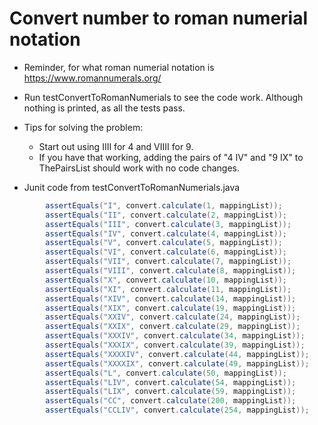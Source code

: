 Convert number to roman numerial notation
==========================================

  * Reminder, for what roman numerial notation is https://www.romannumerals.org/
  
  * Run testConvertToRomanNumerials to see the code work. Although nothing is printed, as all the tests pass.
  * Tips for solving the problem: 
    * Start out using IIII for 4 and VIIII for 9.  
    * If you have that working, adding the pairs of "4 IV" and "9 IX" to ThePairsList should work with no code changes.
  * Junit code from testConvertToRomanNumerials.java
```java
        assertEquals("I", convert.calculate(1, mappingList));
        assertEquals("II", convert.calculate(2, mappingList));
        assertEquals("III", convert.calculate(3, mappingList));
        assertEquals("IV", convert.calculate(4, mappingList));
        assertEquals("V", convert.calculate(5, mappingList));
        assertEquals("VI", convert.calculate(6, mappingList));
        assertEquals("VII", convert.calculate(7, mappingList));
        assertEquals("VIII", convert.calculate(8, mappingList));
        assertEquals("X", convert.calculate(10, mappingList));
        assertEquals("XI", convert.calculate(11, mappingList));
        assertEquals("XIV", convert.calculate(14, mappingList));
        assertEquals("XIX", convert.calculate(19, mappingList));
        assertEquals("XXIV", convert.calculate(24, mappingList));
        assertEquals("XXIX", convert.calculate(29, mappingList));
        assertEquals("XXXIV", convert.calculate(34, mappingList));
        assertEquals("XXXIX", convert.calculate(39, mappingList));
        assertEquals("XXXXIV", convert.calculate(44, mappingList));
        assertEquals("XXXXIX", convert.calculate(49, mappingList));
        assertEquals("L", convert.calculate(50, mappingList));
        assertEquals("LIV", convert.calculate(54, mappingList));
        assertEquals("LIX", convert.calculate(59, mappingList));
        assertEquals("CC", convert.calculate(200, mappingList));
        assertEquals("CCLIV", convert.calculate(254, mappingList));
```
